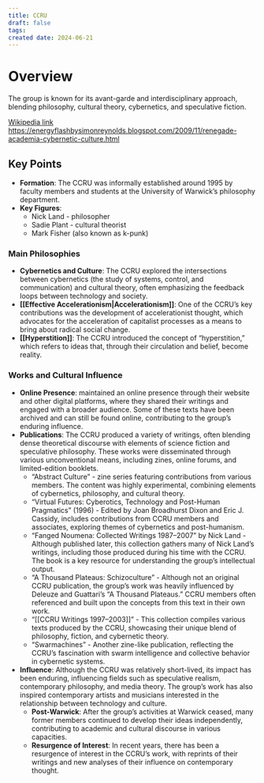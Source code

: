 ```yaml
---
title: CCRU
draft: false
tags: 
created date: 2024-06-21
---
```

# Overview
The group is known for its avant-garde and interdisciplinary approach, blending philosophy, cultural theory, cybernetics, and speculative fiction.

[Wikipedia link](https://en.wikipedia.org/wiki/Cybernetic_Culture_Research_Unit)
https://energyflashbysimonreynolds.blogspot.com/2009/11/renegade-academia-cybernetic-culture.html
## Key Points
- **Formation**: The CCRU was informally established around 1995 by faculty members and students at the University of Warwick’s philosophy department.
- **Key Figures**:
	- Nick Land - philosopher
	- Sadie Plant - cultural theorist
	- Mark Fisher (also known as k-punk)

### Main Philosophies
- **Cybernetics and Culture**: The CCRU explored the intersections between cybernetics (the study of systems, control, and communication) and cultural theory, often emphasizing the feedback loops between technology and society.
- **[[Effective Accelerationism|Accelerationism]]**: One of the CCRU’s key contributions was the development of accelerationist thought, which advocates for the acceleration of capitalist processes as a means to bring about radical social change.
- **[[Hyperstition]]**: The CCRU introduced the concept of “hyperstition,” which refers to ideas that, through their circulation and belief, become reality.

### Works and Cultural Influence

- **Online Presence**: maintained an online presence through their website and other digital platforms, where they shared their writings and engaged with a broader audience. Some of these texts have been archived and can still be found online, contributing to the group’s enduring influence.
- **Publications**: The CCRU produced a variety of writings, often blending dense theoretical discourse with elements of science fiction and speculative philosophy. These works were disseminated through various unconventional means, including zines, online forums, and limited-edition booklets.
	- “Abstract Culture” - zine series featuring contributions from various members. The content was highly experimental, combining elements of cybernetics, philosophy, and cultural theory.
	- “Virtual Futures: Cyberotics, Technology and Post-Human Pragmatics” (1996) - Edited by Joan Broadhurst Dixon and Eric J. Cassidy, includes contributions from CCRU members and associates, exploring themes of cybernetics and post-humanism.
	- “Fanged Noumena: Collected Writings 1987–2007” by Nick Land - Although published later, this collection gathers many of Nick Land’s writings, including those produced during his time with the CCRU. The book is a key resource for understanding the group’s intellectual output.
	- “A Thousand Plateaus: Schizoculture” - Although not an original CCRU publication, the group’s work was heavily influenced by Deleuze and Guattari’s “A Thousand Plateaus.” CCRU members often referenced and built upon the concepts from this text in their own work.
	- “[[CCRU Writings 1997–2003]]” - This collection compiles various texts produced by the CCRU, showcasing their unique blend of philosophy, fiction, and cybernetic theory.
	- “Swarmachines” - Another zine-like publication, reflecting the CCRU’s fascination with swarm intelligence and collective behavior in cybernetic systems.
- **Influence**: Although the CCRU was relatively short-lived, its impact has been enduring, influencing fields such as speculative realism, contemporary philosophy, and media theory. The group’s work has also inspired contemporary artists and musicians interested in the relationship between technology and culture.  
	- **Post-Warwick**: After the group’s activities at Warwick ceased, many former members continued to develop their ideas independently, contributing to academic and cultural discourse in various capacities.
	- **Resurgence of Interest**: In recent years, there has been a resurgence of interest in the CCRU’s work, with reprints of their writings and new analyses of their influence on contemporary thought.
